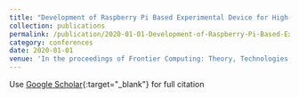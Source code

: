 ```yaml
---
title: "Development of Raspberry Pi Based Experimental Device for High-Precision Size Measurement"
collection: publications
permalink: /publication/2020-01-01-Development-of-Raspberry-Pi-Based-Experimental-Device-for-High-Precision-Size-Measurement
category: conferences
date: 2020-01-01
venue: 'In the proceedings of Frontier Computing: Theory, Technologies and Applications (FC 2019) 8'
---
```

Use [Google Scholar](https://scholar.google.com/scholar?q=Development+of+Raspberry+Pi+Based+Experimental+Device+for+High+Precision+Size+Measurement){:target="_blank"} for full citation